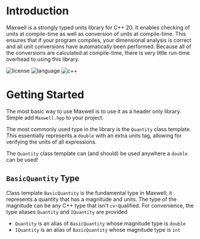 # Introduction
Maxwell is a strongly typed units library for C++ 20. It enables checking of units at compile-time 
as well as conversion of units at compile-time. This ensures that if your program compiles, your dimensional analysis is correct and all unit conversions have automatically been performed. Because all of the conversions are calculated at compile-time, there is very little run-time overhead to using this library.

![license](https://img.shields.io/badge/license-MIT-orange.svg) ![language](https://img.shields.io/badge/language-c++-blue.svg) ![c++](https://img.shields.io/badge/std-c++20-blue.svg)

# Getting Started
The most basic way to use Maxwell is to use it as a header only library. Simple add `Maxwell.hpp` to your project. 

The most commonly used type in the library is the `Quantity` class template. This essentially represents a `double` with an extra units tag, allowing for verifying the units of all expressions.

The `Quantity` class template can (and should) be used anywhere a `double` can be used!

## `BasicQuantity` Type 
Class template `BasicQuantity` is the fundamental type in Maxwell; it represents a quantity that has a magnitude and units. The type of the magnitude can be any C++ type that isn't `cv`-qualified. For convenience, the type aliases `Quantity` and `IQuantity` are provided
* `Quantity` is an alias of `BasicQuantity` whose magnitude type is `double`
* `IQuantity` is an alias of `BasicQuantity` whose magnitude type is `int`